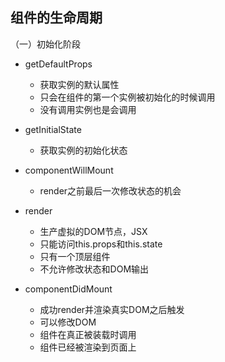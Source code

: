 ## 组件的生命周期 

（一）初始化阶段
*  getDefaultProps
    *  获取实例的默认属性
    *  只会在组件的第一个实例被初始化的时候调用
    *  没有调用实例也是会调用

*  getInitialState
    *  获取实例的初始化状态

*  componentWillMount
    *  render之前最后一次修改状态的机会

*  render
    *  生产虚拟的DOM节点，JSX
    *  只能访问this.props和this.state
    *  只有一个顶层组件
    *  不允许修改状态和DOM输出

*  componentDidMount
    *  成功render并渲染真实DOM之后触发
    *  可以修改DOM
    *  组件在真正被装载时调用
    *  组件已经被渲染到页面上
